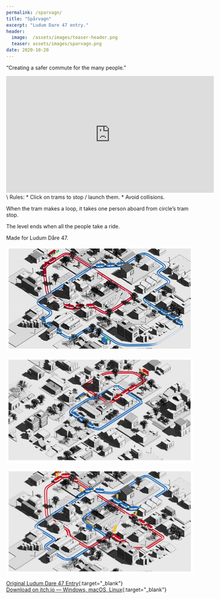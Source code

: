 ```yaml
---
permalink: /sparvagn/
title: "Spårvagn"
excerpt: "Ludum Dare 47 entry."
header:
  image:  /assets/images/teaser-header.png
  teaser: assets/images/sparvagn.png
date: 2020-10-20
---
```


“Creating a safer commute for the many people.”  

<iframe width="560" height="315" src="https://www.youtube.com/embed/usIMhdKetg4" title="YouTube video player" frameborder="0" allow="accelerometer; autoplay; clipboard-write; encrypted-media; gyroscope; picture-in-picture" allowfullscreen></iframe>
\
Rules:
  * Click on trams to stop / launch them.
  * Avoid collisions.  

When the tram makes a loop, it takes one person aboard from circle’s tram stop.  

The level ends when all the people take a ride.  

Made for Ludum Dåre 47.  

![](/assets/images/sparvagn-1-TnbgfE.gif)  

![](/assets/images/sparvagn-2-TVr6U_.jpg)  

![](/assets/images/sparvagn-3-7MXGGM.jpg)  

[Original Ludum Dare 47 Entry](https://ldjam.com/events/ludum-dare/47/sparvagn){:target="_blank"}  
[Download on itch.io — Windows, macOS, Linux](https://dustyroom.itch.io/sparvagn){:target="_blank"}  



